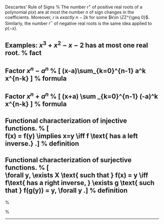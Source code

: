 Descartes' Rule of Signs
%
The number $r^+$ of positive real roots of a polynomial $p(x)$ are at most the number $n$ of sign changes in the coefficients.
Moreover, $r$ is *exactly* $n-2k$ for some $k\in \ZZ^{\geq 0}$.
Similarly, the number $r^-$ of negative real roots is the same idea applied to $p(-x)$.

Examples: $x^3 + x^2 - x - 2$ has at most one real root.
%
fact
---

Factor $x^n - a^n$
%
\[
(x-a)\sum_{k=0}^{n-1} a^k x^{n-k}
\]
%
formula
---

Factor $x^n + a^n$
%
\[
(x+a) \sum _{k=0}^{n-1} (-a)^k x^{n-k}
\]
%
formula
---

Functional characterization of injective functions.
%
\[  
f(x) = f(y) \implies x=y \iff f \text{ has a left inverse.}
.\]
%
definition
---

Functional characterization of surjective functions.
%
\[  
\forall y, \exists X \text{ such that } f(x) = y \iff f\text{ has a right inverse, } \exists g \text{ such that } f(g(y)) = y\, \forall y
.\]
%
definition
---


%

%

---

